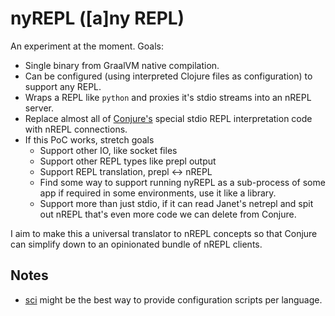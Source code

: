 # nyREPL (\[a\]ny REPL)

An experiment at the moment. Goals:

- Single binary from GraalVM native compilation.
- Can be configured (using interpreted Clojure files as configuration) to support any REPL.
- Wraps a REPL like `python` and proxies it's stdio streams into an nREPL server.
- Replace almost all of [Conjure's](https://github.com/Olical/conjure) special stdio REPL interpretation code with nREPL connections.
- If this PoC works, stretch goals
  - Support other IO, like socket files
  - Support other REPL types like prepl output
  - Support REPL translation, prepl <-> nREPL
  - Find some way to support running nyREPL as a sub-process of some app if required in some environments, use it like a library.
  - Support more than just stdio, if it can read Janet's netrepl and spit out nREPL that's even more code we can delete from Conjure.

I aim to make this a universal translator to nREPL concepts so that Conjure can simplify down to an opinionated bundle of nREPL clients.

## Notes

 - [sci](https://github.com/babashka/sci) might be the best way to provide configuration scripts per language.
